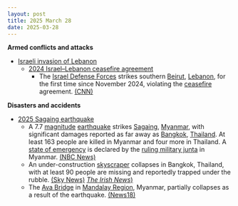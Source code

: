 ```yaml
---
layout: post
title: 2025 March 28
date: 2025-03-28
---
```



**Armed conflicts and attacks**

* [Israeli invasion of Lebanon](https://en.wikipedia.org/wiki/Israeli_invasion_of_Lebanon_%282024%E2%80%93present%29 "Israeli invasion of Lebanon (2024–present)")
  + [2024 Israel–Lebanon ceasefire agreement](https://en.wikipedia.org/wiki/2024_Israel%E2%80%93Lebanon_ceasefire_agreement "2024 Israel–Lebanon ceasefire agreement")
    - The [Israel Defense Forces](https://en.wikipedia.org/wiki/Israel_Defense_Forces "Israel Defense Forces") strikes southern [Beirut](https://en.wikipedia.org/wiki/Beirut "Beirut"), [Lebanon](https://en.wikipedia.org/wiki/Lebanon "Lebanon"), for the first time since November 2024, violating the [ceasefire](https://en.wikipedia.org/wiki/Ceasefire "Ceasefire") agreement. [(CNN)](https://edition.cnn.com/2025/03/28/middleeast/israel-strikes-southern-beirut-intl/index.html)

**Disasters and accidents**

* [2025 Sagaing earthquake](https://en.wikipedia.org/wiki/2025_Sagaing_earthquake "2025 Sagaing earthquake")
  + A 7.7 [magnitude](https://en.wikipedia.org/wiki/Richter_scale#Richter_magnitudes "Richter scale") [earthquake](https://en.wikipedia.org/wiki/Earthquake "Earthquake") strikes [Sagaing](https://en.wikipedia.org/wiki/Sagaing "Sagaing"), [Myanmar](https://en.wikipedia.org/wiki/Myanmar "Myanmar"), with significant damages reported as far away as [Bangkok](https://en.wikipedia.org/wiki/Bangkok "Bangkok"), [Thailand](https://en.wikipedia.org/wiki/Thailand "Thailand"). At least 163 people are killed in Myanmar and four more in Thailand. A [state of emergency](https://en.wikipedia.org/wiki/State_of_emergency "State of emergency") is declared by the [ruling military junta](https://en.wikipedia.org/wiki/State_Administration_Council "State Administration Council") in Myanmar. [(NBC News)](https://www.nbcnews.com/news/world/earthquake-myanmar-thailand-77-bangkok-tremor-rcna198515)
  + An under-construction [skyscraper](https://en.wikipedia.org/wiki/Skyscraper "Skyscraper") collapses in Bangkok, Thailand, with at least 90 people are missing and reportedly trapped under the rubble. [(Sky News)](https://news.sky.com/story/myanmar-earthquake-latest-evacuations-in-bangkok-and-reports-of-buildings-collapsing-after-7-7-magnitude-tremor-13337088) [*The Irish News*)](https://www.irishnews.com/news/world/three-dead-and-at-least-90-missing-as-strong-earthquake-rocks-thai-capital-5OV4XGLLDNKGVIUYUOCQ564Q2I/)
  + The [Ava Bridge](https://en.wikipedia.org/wiki/Ava_Bridge "Ava Bridge") in [Mandalay Region](https://en.wikipedia.org/wiki/Mandalay_Region "Mandalay Region"), Myanmar, partially collapses as a result of the earthquake. [(News18)](https://www.news18.com/world/myanmar-earthquake-videos-bangkok-skyscraper-collapses-tremors-strong-earthquakes-hit-myanmar-9278285.html)
